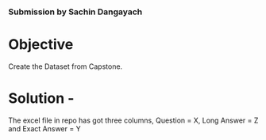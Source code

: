 
### Submission by Sachin Dangayach

# Objective
Create the Dataset from Capstone.

# Solution -

The excel file in repo has got three columns, Question = X, Long Answer = Z and Exact Answer = Y
